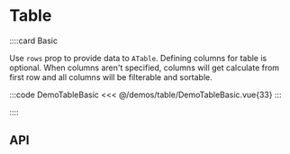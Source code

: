 <script lang="ts" setup>
import api from '@anu-vue/component-meta/ATable.json';
</script>

# Table

<!-- 👉 Basic -->
::::card Basic

Use `rows` prop to provide data to `ATable`. Defining columns for table is optional. When columns aren't specified, columns will get calculate from first row and all columns will be filterable and sortable.

:::code DemoTableBasic
<<< @/demos/table/DemoTableBasic.vue{33}
:::

::::



<!-- 👉 API -->
## API

<Api :api="api"></Api>
